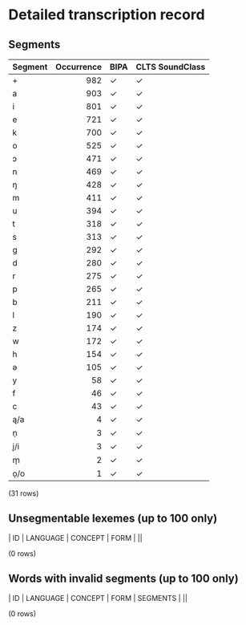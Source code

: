 
# Detailed transcription record

## Segments

| Segment | Occurrence | BIPA | CLTS SoundClass |
|:----------|-------------:|:-------|:------------------|
| + | 982 | ✓ | ✓ |
| a | 903 | ✓ | ✓ |
| i | 801 | ✓ | ✓ |
| e | 721 | ✓ | ✓ |
| k | 700 | ✓ | ✓ |
| o | 525 | ✓ | ✓ |
| ɔ | 471 | ✓ | ✓ |
| n | 469 | ✓ | ✓ |
| ŋ | 428 | ✓ | ✓ |
| m | 411 | ✓ | ✓ |
| u | 394 | ✓ | ✓ |
| t | 318 | ✓ | ✓ |
| s | 313 | ✓ | ✓ |
| g | 292 | ✓ | ✓ |
| d | 280 | ✓ | ✓ |
| r | 275 | ✓ | ✓ |
| p | 265 | ✓ | ✓ |
| b | 211 | ✓ | ✓ |
| l | 190 | ✓ | ✓ |
| z | 174 | ✓ | ✓ |
| w | 172 | ✓ | ✓ |
| h | 154 | ✓ | ✓ |
| ə | 105 | ✓ | ✓ |
| y | 58 | ✓ | ✓ |
| f | 46 | ✓ | ✓ |
| c | 43 | ✓ | ✓ |
| ą/a | 4 | ✓ | ✓ |
| n̩ | 3 | ✓ | ✓ |
| į/i | 3 | ✓ | ✓ |
| m̩ | 2 | ✓ | ✓ |
| ọ/o | 1 | ✓ | ✓ |

(31 rows)



## Unsegmentable lexemes (up to 100 only)

| ID | LANGUAGE | CONCEPT | FORM |
||

(0 rows)



## Words with invalid segments (up to 100 only)

| ID | LANGUAGE | CONCEPT | FORM | SEGMENTS |
||

(0 rows)


